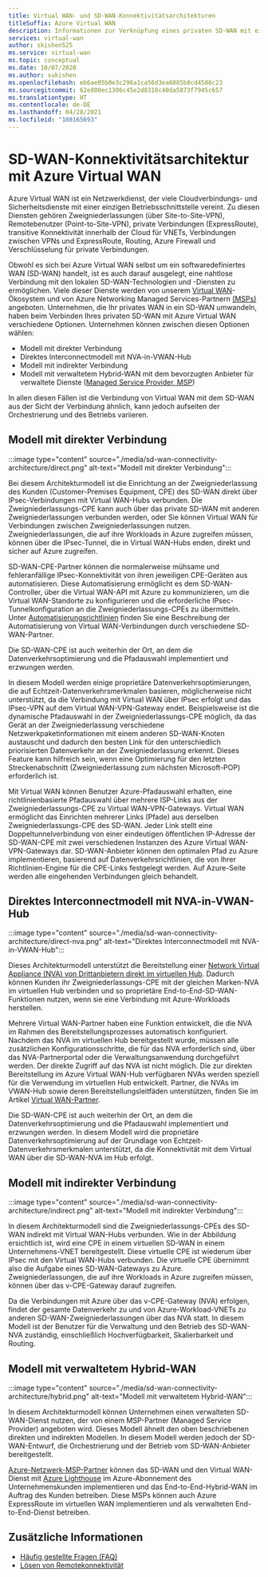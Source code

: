```yaml
---
title: Virtual WAN- und SD-WAN-Konnektivitätsarchitekturen
titleSuffix: Azure Virtual WAN
description: Informationen zur Verknüpfung eines privaten SD-WAN mit einem Azure Virtual WAN
services: virtual-wan
author: skishen525
ms.service: virtual-wan
ms.topic: conceptual
ms.date: 10/07/2020
ms.author: sukishen
ms.openlocfilehash: eb6ae05b0e3c296a1ca56d3ea6085b8cd4586c23
ms.sourcegitcommit: 62e800ec1306c45e2d8310c40da5873f7945c657
ms.translationtype: HT
ms.contentlocale: de-DE
ms.lasthandoff: 04/28/2021
ms.locfileid: "108165693"
---
```

# <a name="sd-wan-connectivity-architecture-with-azure-virtual-wan"></a>SD-WAN-Konnektivitätsarchitektur mit Azure Virtual WAN

Azure Virtual WAN ist ein Netzwerkdienst, der viele Cloudverbindungs- und Sicherheitsdienste mit einer einzigen Betriebsschnittstelle vereint. Zu diesen Diensten gehören Zweigniederlassungen (über Site-to-Site-VPN), Remotebenutzer (Point-to-Site-VPN), private Verbindungen (ExpressRoute), transitive Konnektivität innerhalb der Cloud für VNETs, Verbindungen zwischen VPNs und ExpressRoute, Routing, Azure Firewall und Verschlüsselung für private Verbindungen.

Obwohl es sich bei Azure Virtual WAN selbst um ein softwaredefiniertes WAN (SD-WAN) handelt, ist es auch darauf ausgelegt, eine nahtlose Verbindung mit den lokalen SD-WAN-Technologien und -Diensten zu ermöglichen. Viele dieser Dienste werden von unserem [Virtual WAN](virtual-wan-locations-partners.md)-Ökosystem und von Azure Networking Managed Services-Partnern [(MSPs)](../networking/networking-partners-msp.md) angeboten. Unternehmen, die Ihr privates WAN in ein SD-WAN umwandeln, haben beim Verbinden Ihres privaten SD-WAN mit Azure Virtual WAN verschiedene Optionen. Unternehmen können zwischen diesen Optionen wählen:

* Modell mit direkter Verbindung
* Direktes Interconnectmodell mit NVA-in-VWAN-Hub
* Modell mit indirekter Verbindung
* Modell mit verwaltetem Hybrid-WAN mit dem bevorzugten Anbieter für verwaltete Dienste ([Managed Service Provider, MSP](../networking/networking-partners-msp.md))

In allen diesen Fällen ist die Verbindung von Virtual WAN mit dem SD-WAN aus der Sicht der Verbindung ähnlich, kann jedoch aufseiten der Orchestrierung und des Betriebs variieren.

## <a name="direct-interconnect-model"></a><a name="direct"></a>Modell mit direkter Verbindung

:::image type="content" source="./media/sd-wan-connectivity-architecture/direct.png" alt-text="Modell mit direkter Verbindung":::

Bei diesem Architekturmodell ist die Einrichtung an der Zweigniederlassung des Kunden (Customer-Premises Equipment, CPE) des SD-WAN direkt über IPsec-Verbindungen mit Virtual WAN-Hubs verbunden. Die Zweigniederlassungs-CPE kann auch über das private SD-WAN mit anderen Zweigniederlassungen verbunden werden, oder Sie können Virtual WAN für Verbindungen zwischen Zweigniederlassungen nutzen. Zweigniederlassungen, die auf ihre Workloads in Azure zugreifen müssen, können über die IPsec-Tunnel, die in Virtual WAN-Hubs enden, direkt und sicher auf Azure zugreifen.

SD-WAN-CPE-Partner können die normalerweise mühsame und fehleranfällige IPsec-Konnektivität von ihren jeweiligen CPE-Geräten aus automatisieren. Diese Automatisierung ermöglicht es dem SD-WAN-Controller, über die Virtual WAN-API mit Azure zu kommunizieren, um die Virtual WAN-Standorte zu konfigurieren und die erforderliche IPsec-Tunnelkonfiguration an die Zweigniederlassungs-CPEs zu übermitteln. Unter [Automatisierungsrichtlinien](virtual-wan-configure-automation-providers.md) finden Sie eine Beschreibung der Automatisierung von Virtual WAN-Verbindungen durch verschiedene SD-WAN-Partner.

Die SD-WAN-CPE ist auch weiterhin der Ort, an dem die Datenverkehrsoptimierung und die Pfadauswahl implementiert und erzwungen werden. 

In diesem Modell werden einige proprietäre Datenverkehrsoptimierungen, die auf Echtzeit-Datenverkehrsmerkmalen basieren, möglicherweise nicht unterstützt, da die Verbindung mit Virtual WAN über IPsec erfolgt und das IPsec-VPN auf dem Virtual WAN-VPN-Gateway endet. Beispielsweise ist die dynamische Pfadauswahl in der Zweigniederlassungs-CPE möglich, da das Gerät an der Zweigniederlassung verschiedene Netzwerkpaketinformationen mit einem anderen SD-WAN-Knoten austauscht und dadurch den besten Link für den unterschiedlich priorisierten Datenverkehr an der Zweigniederlassung erkennt. Dieses Feature kann hilfreich sein, wenn eine Optimierung für den letzten Streckenabschnitt (Zweigniederlassung zum nächsten Microsoft-POP) erforderlich ist.

Mit Virtual WAN können Benutzer Azure-Pfadauswahl erhalten, eine richtlinienbasierte Pfadauswahl über mehrere ISP-Links aus der Zweigniederlassungs-CPE zu Virtual WAN-VPN-Gateways. Virtual WAN ermöglicht das Einrichten mehrerer Links (Pfade) aus derselben Zweigniederlassungs-CPE des SD-WAN. Jeder Link stellt eine Doppeltunnelverbindung von einer eindeutigen öffentlichen IP-Adresse der SD-WAN-CPE mit zwei verschiedenen Instanzen des Azure Virtual WAN-VPN-Gateways dar. SD-WAN-Anbieter können den optimalen Pfad zu Azure implementieren, basierend auf Datenverkehrsrichtlinien, die von Ihrer Richtlinien-Engine für die CPE-Links festgelegt werden. Auf Azure-Seite werden alle eingehenden Verbindungen gleich behandelt.

## <a name="direct-interconnect-model-with-nva-in-vwan-hub"></a><a name="direct"></a>Direktes Interconnectmodell mit NVA-in-VWAN-Hub

:::image type="content" source="./media/sd-wan-connectivity-architecture/direct-nva.png" alt-text="Direktes Interconnectmodell mit NVA-in-VWAN-Hub":::

Dieses Architekturmodell unterstützt die Bereitstellung einer [Network Virtual Appliance (NVA) von Drittanbietern direkt im virtuellen Hub](./about-nva-hub.md). Dadurch können Kunden ihr Zweigniederlassungs-CPE mit der gleichen Marken-NVA im virtuellen Hub verbinden und so proprietäre End-to-End-SD-WAN-Funktionen nutzen, wenn sie eine Verbindung mit Azure-Workloads herstellen. 

Mehrere Virtual WAN-Partner haben eine Funktion entwickelt, die die NVA im Rahmen des Bereitstellungsprozesses automatisch konfiguriert. Nachdem das NVA im virtuellen Hub bereitgestellt wurde, müssen alle zusätzlichen Konfigurationsschritte, die für das NVA erforderlich sind, über das NVA-Partnerportal oder die Verwaltungsanwendung durchgeführt werden. Der direkte Zugriff auf das NVA ist nicht möglich. Die zur direkten Bereitstellung im Azure Virtual WAN-Hub verfügbaren NVAs werden speziell für die Verwendung im virtuellen Hub entwickelt. Partner, die NVAs im VWAN-Hub sowie deren Bereitstellungsleitfäden unterstützen, finden Sie im Artikel [Virtual WAN-Partner](virtual-wan-locations-partners.md#partners-with-integrated-virtual-hub-offerings).

Die SD-WAN-CPE ist auch weiterhin der Ort, an dem die Datenverkehrsoptimierung und die Pfadauswahl implementiert und erzwungen werden.
In diesem Modell wird die proprietäre Datenverkehrsoptimierung auf der Grundlage von Echtzeit-Datenverkehrsmerkmalen unterstützt, da die Konnektivität mit dem Virtual WAN über die SD-WAN-NVA im Hub erfolgt.

## <a name="indirect-interconnect-model"></a><a name="indirect"></a>Modell mit indirekter Verbindung

:::image type="content" source="./media/sd-wan-connectivity-architecture/indirect.png" alt-text="Modell mit indirekter Verbindung":::

In diesem Architekturmodell sind die Zweigniederlassungs-CPEs des SD-WAN indirekt mit Virtual WAN-Hubs verbunden. Wie in der Abbildung ersichtlich ist, wird eine CPE in einem virtuellen SD-WAN in einem Unternehmens-VNET bereitgestellt. Diese virtuelle CPE ist wiederum über IPsec mit den Virtual WAN-Hubs verbunden. Die virtuelle CPE übernimmt also die Aufgabe eines SD-WAN-Gateways zu Azure. Zweigniederlassungen, die auf ihre Workloads in Azure zugreifen müssen, können über das v-CPE-Gateway darauf zugreifen.

Da die Verbindungen mit Azure über das v-CPE-Gateway (NVA) erfolgen, findet der gesamte Datenverkehr zu und von Azure-Workload-VNETs zu anderen SD-WAN-Zweigniederlassungen über das NVA statt. In diesem Modell ist der Benutzer für die Verwaltung und den Betrieb des SD-WAN-NVA zuständig, einschließlich Hochverfügbarkeit, Skalierbarkeit und Routing.
  
## <a name="managed-hybrid-wan-model"></a><a name="hybrid"></a>Modell mit verwaltetem Hybrid-WAN

:::image type="content" source="./media/sd-wan-connectivity-architecture/hybrid.png" alt-text="Modell mit verwaltetem Hybrid-WAN":::

In diesem Architekturmodell können Unternehmen einen verwalteten SD-WAN-Dienst nutzen, der von einem MSP-Partner (Managed Service Provider) angeboten wird. Dieses Modell ähnelt den oben beschriebenen direkten und indirekten Modellen. In diesem Modell werden jedoch der SD-WAN-Entwurf, die Orchestrierung und der Betrieb vom SD-WAN-Anbieter bereitgestellt.

[Azure-Netzwerk-MSP-Partner](../networking/networking-partners-msp.md) können das SD-WAN und den Virtual WAN-Dienst mit [Azure Lighthouse](https://azure.microsoft.com/services/azure-lighthouse/) im Azure-Abonnement des Unternehmenskunden implementieren und das End-to-End-Hybrid-WAN im Auftrag des Kunden betreiben. Diese MSPs können auch Azure ExpressRoute im virtuellen WAN implementieren und als verwalteten End-to-End-Dienst betreiben.

## <a name="additional-information"></a>Zusätzliche Informationen

* [Häufig gestellte Fragen (FAQ)](virtual-wan-faq.md)
* [Lösen von Remotekonnektivität](work-remotely-support.md)